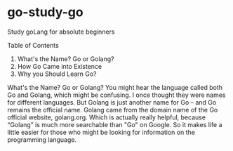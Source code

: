 # go-study-go
Study goLang for absolute beginners 

Table of Contents
1. What's the Name? Go or Golang?
2. How Go Came into Existence
3. Why you Should Learn Go?

What's the Name? Go or Golang?
  You might hear the language called both Go and Golang, which might be confusing. I once thought they were names for different languages. But Golang is just another name for Go – and Go remains the official name. Golang came from the domain name of the Go official website, golang.org. Which is actually really helpful, because “Golang” is much more searchable than "Go" on Google. So it makes life a little easier for those who might be looking for information on the programming language.
